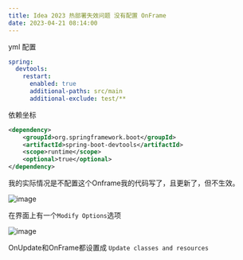 ```yaml
---
title: Idea 2023 热部署失效问题 没有配置 OnFrame
date: 2023-04-21 08:14:00
---
```


yml 配置
```yml
spring:
  devtools:
    restart:
      enabled: true
      additional-paths: src/main
      additional-exclude: test/**
```

依赖坐标
```xml
<dependency>
	<groupId>org.springframework.boot</groupId>
	<artifactId>spring-boot-devtools</artifactId>
	<scope>runtime</scope>
	<optional>true</optional>
</dependency>
```

我的实际情况是不配置这个Onframe我的代码写了，且更新了，但不生效。

![image](https://img2023.cnblogs.com/blog/2146100/202304/2146100-20230421081142164-268250438.png)

在界面上有一个`Modify Options`选项

![image](https://img2023.cnblogs.com/blog/2146100/202304/2146100-20230421081241912-1166166076.png)

OnUpdate和OnFrame都设置成 `Update classes and resources`
